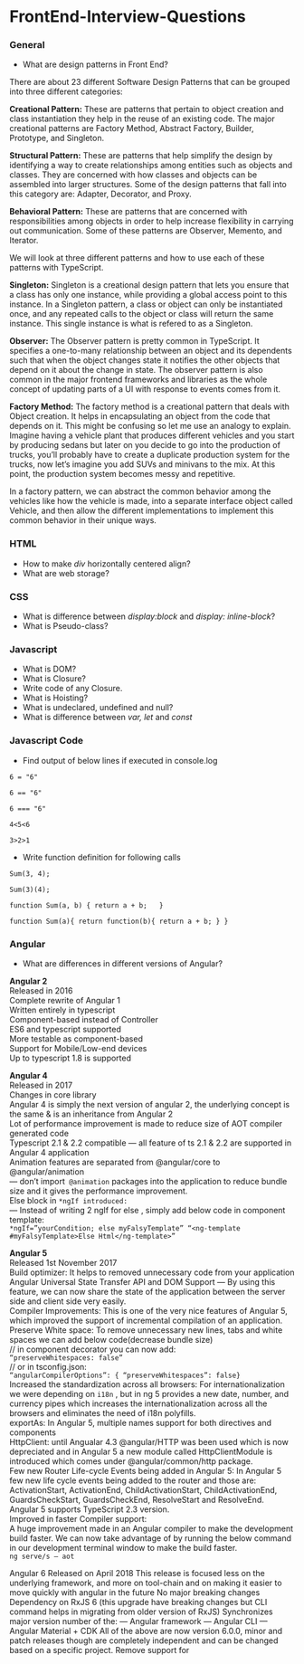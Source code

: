 # FrontEnd-Interview-Questions

### General

- What are design patterns in Front End?

There are about 23 different Software Design Patterns that can be grouped into three different categories:

**Creational Pattern:** These are patterns that pertain to object creation and class instantiation they help in the reuse of an existing code. The major creational patterns are Factory Method, Abstract Factory, Builder, Prototype, and Singleton.

**Structural Pattern:** These are patterns that help simplify the design by identifying a way to create relationships among entities such as objects and classes. They are concerned with how classes and objects can be assembled into larger structures. Some of the design patterns that fall into this category are: Adapter, Decorator, and Proxy.

**Behavioral Pattern:** These are patterns that are concerned with responsibilities among objects in order to help increase flexibility in carrying out communication. Some of these patterns are Observer, Memento, and Iterator.

We will look at three different patterns and how to use each of these patterns with TypeScript.

**Singleton:** Singleton is a creational design pattern that lets you ensure that a class has only one instance, while providing a global access point to this instance.
In a Singleton pattern, a class or object can only be instantiated once, and any repeated calls to the object or class will return the same instance. This single instance is what is refered to as a Singleton.

**Observer:** The Observer pattern is pretty common in TypeScript. It specifies a one-to-many relationship between an object and its dependents such that when the object changes state it notifies the other objects that depend on it about the change in state. The observer pattern is also common in the major frontend frameworks and libraries as the whole concept of updating parts of a UI with response to events comes from it.

**Factory Method:** The factory method is a creational pattern that deals with Object creation. It helps in encapsulating an object from the code that depends on it. This might be confusing so let me use an analogy to explain. Imagine having a vehicle plant that produces different vehicles and you start by producing sedans but later on you decide to go into the production of trucks, you’ll probably have to create a duplicate production system for the trucks, now let’s imagine you add SUVs and minivans to the mix. At this point, the production system becomes messy and repetitive.

In a factory pattern, we can abstract the common behavior among the vehicles like how the vehicle is made, into a separate interface object called Vehicle, and then allow the different implementations to implement this common behavior in their unique ways.

### HTML

- How to make *div* horizontally centered align?
- What are web storage?

### CSS

- What is difference between *display:block* and *display: inline-block*?
- What is Pseudo-class?

### Javascript

- What is DOM?
- What is Closure?
- Write code of any Closure.
- What is Hoisting?
- What is undeclared, undefined and null?
- What is difference between *var, let* and *const*

### Javascript Code

- Find output of below lines if executed in console.log

` 6 = "6" `

` 6 == "6" `
 
` 6 === "6" `
 
` 4<5<6 `
 
` 3>2>1 `

- Write function definition for following calls

` Sum(3, 4); `
 
` Sum(3)(4); `

`function Sum(a, b) {
  return a + b;  
}`

`
function Sum(a){
  return function(b){
    return a + b;
  }
}
`

### Angular

- What are differences in different versions of Angular?

**Angular 2**<br>
Released in 2016<br>
Complete rewrite of Angular 1<br>
Written entirely in typescript<br>
Component-based instead of Controller<br>
ES6 and typescript supported<br>
More testable as component-based<br>
Support for Mobile/Low-end devices<br>
Up to typescript 1.8 is supported

**Angular 4**<br>
Released in 2017<br>
Changes in core library<br>
Angular 4 is simply the next version of angular 2, the underlying concept is the same & is an inheritance from Angular 2<br>
Lot of performance improvement is made to reduce size of AOT compiler generated code<br>
Typescript 2.1 & 2.2 compatible — all feature of ts 2.1 & 2.2 are supported in Angular 4 application<br>
Animation features are separated from @angular/core to @angular/animation<br>
— don’t import` @animation` packages into the application to reduce bundle size and it gives the performance improvement.<br>
Else block in `*ngIf introduced:`<br>
— Instead of writing 2 ngIf for else , simply add below code in component template:<br>
`*ngIf=”yourCondition; else myFalsyTemplate”
“<ng-template #myFalsyTemplate>Else Html</ng-template>”`

**Angular 5**<br>
Released 1st November 2017<br>
Build optimizer: It helps to removed unnecessary code from your application<br>
Angular Universal State Transfer API and DOM Support — By using this feature, we can now share the state of the application between the server side and client side very easily.<br>
Compiler Improvements: This is one of the very nice features of Angular 5, which improved the support of incremental compilation of an application.<br>
Preserve White space: To remove unnecessary new lines, tabs and white spaces we can add below code(decrease bundle size)<br>
// in component decorator you can now add:<br>
`“preserveWhitespaces: false”`<br>
// or in tsconfig.json:<br>
`“angularCompilerOptions”: { “preserveWhitespaces”: false}`<br>
Increased the standardization across all browsers: For internationalization we were depending on `i18n` , but in ng 5 provides a new date, number, and currency pipes which increases the internationalization across all the browsers and eliminates the need of i18n polyfills.<br>
exportAs: In Angular 5, multiple names support for both directives and components<br>
HttpClient: until Angualar 4.3 @angular/HTTP was been used which is now depreciated and in Angular 5 a new module called HttpClientModule is introduced which comes under @angular/common/http package.<br>
Few new Router Life-cycle Events being added in Angular 5: In Angular 5 few new life cycle events being added to the router and those are:<br>
ActivationStart, ActivationEnd, ChildActivationStart, ChildActivationEnd, GuardsCheckStart, GuardsCheckEnd, ResolveStart and ResolveEnd.<br>
Angular 5 supports TypeScript 2.3 version.<br>
Improved in faster Compiler support:<br>
A huge improvement made in an Angular compiler to make the development build faster. We can now take advantage of by running the below command in our development terminal window to make the build faster.<br>
`ng serve/s — aot`

Angular 6
Released on April 2018
This release is focused less on the underlying framework, and more on tool-chain and on making it easier to move quickly with angular in the future
No major breaking changes
Dependency on RxJS 6 (this upgrade have breaking changes but CLI command helps in migrating from older version of RxJS)
Synchronizes major version number of the:
— Angular framework
— Angular CLI
— Angular Material + CDK
All of the above are now version 6.0.0, minor and patch releases though are completely independent and can be changed based on a specific project.
Remove support for <template> tag and “<ng-template>” should be used.
Registering provider: To register new service/provider, we import Service into module and then inject in provider array. e.g:
// app.module.ts
import {MyService} from './my-service';
...
providers: [...MyService]
... 
But after this upgrade you will be able to add providedIn property in injectable decorator. e.g:
// MyService.ts
@Injectable({ providedIn: 'root'})
export class MyService{}
The way ngModelChange event works:
Let’s understand this with output produced by older and this version:
// Angular 5:
<input [(ngModel)]=’name’ (ngModelChange)=’onChange($event)’ />
 onChange(value){ console.log(value); } // Would log updated value
 
<input #modelDir=’ngModel’ [(ngModel)]=’name’ (ngModelChange)=’onChange(modelDir)’ />
 onChange(ngModel: NgModel){ console.log(ngModel.value); } // Would log old value, not updated
// Angular 6:
 onChange(ngModel: NgModel){ console.log(ngModel.value); } // Would log updated value
CLI Changes: Two new commands have been introduced
— ng update <package>
* Analyse package.json and recommend updates to your application
* 3rd parties can provide update scripts using schematics
* automatically update code for breaking changes
* staying update and low maintenance
— ng add
* add new capablities to your applicaiton
* e.g ng add @angular/material : behind the scene it add bit of necessary code and changes project where needed to add it the thing we just told it to add.
* Now adding things like angular material, progressive web app, service workers & angular elements to your existing ng application will be easy.
CLI + Material starter templates: Let angular create code snippet for your basic components. e.g:
— Material Sidenav
* ng generate @angular/material:material-nav — name=my-nav
Generate a starter template including a toolbar with app name and then the side navigation & it's also responsive
— Dashboard
* ng generate @angular/material:material-dashboard — name=my-dashboard
Generates Dynamic list of cards
— Datatable
* ng generate @angular/material:material-table — name=my-table
Generates Data Table with sorting, filtering & pagination
It uses angular.json instead of .angular-cli.json
Support for multiple projects: Now in angular.json we can add multiple projects
initial release of Angular Elements which gives us ability to use our angular components in other environments like a Vue.js application. Its potential is truly amazing but unfortunately this release only works for angular application, we need to wait for next release to wrap out angular component into custom element and use it with framework like Vue.js
Angular 7:
Released on October 2018
This is a major release and expanding to the entire platform including-
— Core framework,
— Angular Material,
— CLI
CLI Prompts: The CLI will now prompt users as when running common commands likeng new or ng add @angular/material with the intend of getting aid for building a new project using SCSS.
Added a new interface — UrlSegment[] to CanLoad interface
Added a new interface — DoBootstrap interface
Angular 7 added a new compiler — Compatibility Compiler (ngcc)
Introduce a new Pipe called — KeyValuePipe
Angular 7 now supporting to TypeScript 2.9.
Added a new elements features — enable Shadow DOM v1 and slots
Added a new router features — warn if navigation triggered outside Angular zone
Added a new mapping for ngfactory and ngsummary files to their module names in AOT summary resolver.
Added a new “original” placeholder value on extracted XMB
Added a new ability to recover from malformed URLs
Added a new compiler support dot (.) in import statements and also avoid a crash in ngc-wrapped
Update compiler to flatten nested template fns
Angular 8:
Releasing March/April 2019
Being smaller, faster and easier to use and it will be making Angular developers life easier.
Added Support for TypeScript 3.2
Added a Navigation Type Available during Navigation in the Router
Added pathParamsOrQueryParamsChange mode for runGuardsAndResolvers in the Router
Allow passing state to routerLink Directives in the Router
Allow passing state to NavigationExtras in the Router
Restore the whole object when navigating back to a page managed by Angular Router
Added support for SASS
Resolve generated Sass/Less files to .css inputs
Added Predicate function mode for runGuardsAndResolvers:-
This option means guards and resolvers will ignore changes when a provided predicate function returns `false`. This supports use cases where an application needs to ignore some param updates but not others. For example, changing a sort param in the URL might need to be ignored, whereas changing the `project` param might require a re-run of guards and resolvers.
Added functionality to mark a control and its descendant controls as touched: — add markAllAsTouched () to AbstractControl
Added an ng-new command that builds the project with Bazel
Use image based cache for windows BuildKite
Export NumberValueAccessor & RangeValueAccessor directives
Use shared DomElementSchemaRegistry instance for improve performance of platform-server(@angular/platform-server):-
Right now the ServerRendererFactory2 creates a new instance of the DomElementSchemaRegistry for each and every request, which is quite costly (for the Tour of Heroes SSR example this takes around **15%** of the overall execution time)
Now the Performance Improvements on the core, more consistent about “typeof checks”: -
When testing whether `value` is an object, use the ideal sequence of strictly not equal to `null` followed by `typeof value === ‘object’` consistently. Specifically, there’s no point in using double equal with `null` since `undefined` is ruled out by the `typeof` check. Also avoid the unnecessary ToBoolean check on `value.ngOnDestroy` in `hasOnDestroy()`, since the `typeof value.ngOnDestroy === ‘function’` will only let closures pass and all closures are truish (with the notable exception of `document.all`, but that shouldn’t be relevant for the `ngOnDestroy` hook)
In the Compiler-CLI, expose ngtsc as a TscPlugin
Restore whole object when navigating back to a page managed by Angular Router:-
This feature adds a few capabilities. First, when a `popstate` event fires the value of `history.state` will be read and passed into `NavigationStart`. In the past, only the `navigationId` would be passed here.
Additionally, `NavigationExtras` has a new public API called `state` which is any object that will be stored as a value in `history.state` on navigation. For example, the object `{foo: ‘bar’}` will be written to `history.state` here: -`router.navigateByUrl(‘/simple’, {state: {foo: ‘bar’}});`

- What are State Management?
- What is Dependency Injection?
- What are Services?
- What are Pipes?
- Write code to create Custom Pipes?
- What is interpollation?
- What are different types of databindings?
- Write code of Component.
- What is observable?
- How to transfer data from Component to Component?
- Can we pass data using router?

